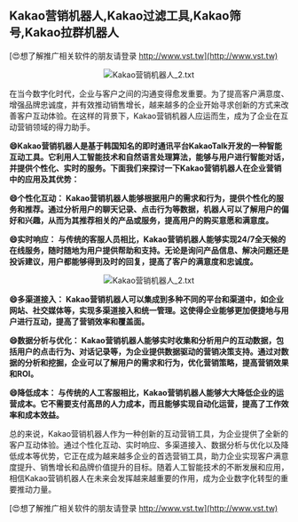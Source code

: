 ## **Kakao营销机器人,Kakao过滤工具,Kakao筛号,Kakao拉群机器人**

[😍想了解推广相关软件的朋友请登录 http://www.vst.tw](http://www.vst.tw)

 <center><img src="https://vst.tw/MP4/tuiguang/png/6.png" alt="Kakao营销机器人_2.txt"></center>

在当今数字化时代，企业与客户之间的沟通变得愈发重要。为了提高客户满意度、增强品牌忠诚度，并有效推动销售增长，越来越多的企业开始寻求创新的方式来改善客户互动体验。在这样的背景下，Kakao营销机器人应运而生，成为了企业在互动营销领域的得力助手。

**😄Kakao营销机器人是基于韩国知名的即时通讯平台KakaoTalk开发的一种智能互动工具。它利用人工智能技术和自然语言处理算法，能够与用户进行智能对话，并提供个性化、实时的服务。下面我们来探讨一下Kakao营销机器人在企业营销中的应用及其优势：**

**😄个性化互动： Kakao营销机器人能够根据用户的需求和行为，提供个性化的服务和推荐。通过分析用户的聊天记录、点击行为等数据，机器人可以了解用户的偏好和兴趣，从而为其推荐相关的产品或服务，提高用户的购买意愿和满意度。**

**😄实时响应： 与传统的客服人员相比，Kakao营销机器人能够实现24/7全天候的在线服务，随时随地为用户提供帮助和支持。无论是询问产品信息、解决问题还是投诉建议，用户都能够得到及时的回复，提高了客户的满意度和忠诚度。**

 <center><img src="https://vst.tw/MP4/tuiguang/png/4.png" alt="Kakao营销机器人_2.txt"></center>

**😄多渠道接入： Kakao营销机器人可以集成到多种不同的平台和渠道中，如企业网站、社交媒体等，实现多渠道接入和统一管理。这使得企业能够更加便捷地与用户进行互动，提高了营销效率和覆盖面。**

**😄数据分析与优化： Kakao营销机器人能够实时收集和分析用户的互动数据，包括用户的点击行为、对话记录等，为企业提供数据驱动的营销决策支持。通过对数据的分析和挖掘，企业可以了解用户的需求和行为，优化营销策略，提高营销效果和ROI。**

**😄降低成本： 与传统的人工客服相比，Kakao营销机器人能够大大降低企业的运营成本。它不需要支付高昂的人力成本，而且能够实现自动化运营，提高了工作效率和成本效益。**

总的来说，Kakao营销机器人作为一种创新的互动营销工具，为企业提供了全新的客户互动体验。通过个性化互动、实时响应、多渠道接入、数据分析与优化以及降低成本等优势，它正在成为越来越多企业的首选营销工具，助力企业实现客户满意度提升、销售增长和品牌价值提升的目标。随着人工智能技术的不断发展和应用，相信Kakao营销机器人在未来会发挥越来越重要的作用，成为企业数字化转型的重要推动力量。

[😍想了解推广相关软件的朋友请登录 http://www.vst.tw](http://www.vst.tw)



